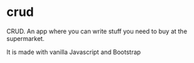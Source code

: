 # crud
CRUD. An app where you can write stuff you need to buy at the supermarket.

It is made with vanilla Javascript and Bootstrap
